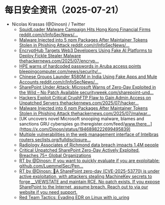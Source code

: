 # 每日安全资讯（2025-07-21）

- Nicolas Krassas (@Dinosn) / Twitter
  - [SquidLoader Malware Campaign Hits Hong Kong Financial Firms reddit.com/r/InfoSecNews/…](https://x.com/Dinosn/status/1946983325962301896)
  - [Malware Injected into 5 npm Packages After Maintainer Tokens Stolen in Phishing Attack reddit.com/r/InfoSecNews/…](https://x.com/Dinosn/status/1946975943647543669)
  - [EncryptHub Targets Web3 Developers Using Fake AI Platforms to Deploy Fickle Stealer Malware thehackernews.com/2025/07/encryp…](https://x.com/Dinosn/status/1946975909937926592)
  - [HPE warns of hardcoded passwords in Aruba access points bleepingcomputer.com/news/security/…](https://x.com/Dinosn/status/1946975884499378413)
  - [Chinese Groups Launder $580M in India Using Fake Apps and Mule Accounts reddit.com/r/InfoSecNews/…](https://x.com/Dinosn/status/1946941356082884738)
  - [SharePoint Under Attack: Microsoft Warns of Zero-Day Exploited in the Wild – No Patch Available securityweek.com/sharepoint-und…](https://x.com/Dinosn/status/1946941261161623750)
  - [Hackers Exploit Critical CrushFTP Flaw to Gain Admin Access on Unpatched Servers thehackernews.com/2025/07/hacker…](https://x.com/Dinosn/status/1946898329398386717)
  - [Malware Injected into 6 npm Packages After Maintainer Tokens Stolen in Phishing Attack thehackernews.com/2025/07/malwar…](https://x.com/Dinosn/status/1946898251669541364)
  - [UK uncovers novel Microsoft snooping malware, blames and sanctions GRU cyberspies go.theregister.com/feed/www.there…](https://x.com/Dinosn/status/1946898222699495839)
  - [Multiple vulnerabilities in the web management interface of Intelbras routers seclists.org/fulldisclosure…](https://x.com/Dinosn/status/1946898188771774606)
  - [Radiology Associates of Richmond data breach impacts 1.4M people](https://x.com/Dinosn/status/1946898126515621949)
  - [Critical Unpatched SharePoint Zero-Day Actively Exploited, Breaches 75+ Global Organizations](https://x.com/Dinosn/status/1946898099810472446)
  - [RT by @Dinosn: If you want to quickly evaluate if you are exploitable: github.com/LuemmelSec/Pen…](https://x.com/theluemmel/status/1946835611144368189)
  - [RT by @Dinosn: 🚨A SharePoint zero-day (CVE-2025-53770) is under active exploitation, with attackers stealing MachineKey secrets to forge __VIEWSTATE and maintain RCE. No patch exists. If you expose SharePoint to the Internet, assume breach. Reach out to via our website if you need support.](https://x.com/watchtowrcyber/status/1946821236908347525)
  - [Red Team Tactics: Evading EDR on Linux with io_uring](https://x.com/Dinosn/status/1946791932065104073)
